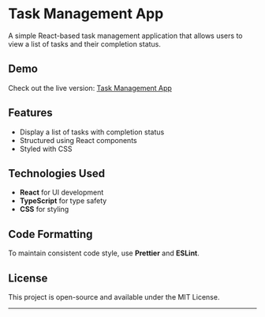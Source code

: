 # Task Management App

A simple React-based task management application that allows users to view a list of tasks and their completion status.

## Demo

Check out the live version: [Task Management App](https://task-management.oktavianusrtasak.com/)

## Features

- Display a list of tasks with completion status
- Structured using React components
- Styled with CSS

## Technologies Used

- **React** for UI development
- **TypeScript** for type safety
- **CSS** for styling

## Code Formatting

To maintain consistent code style, use **Prettier** and **ESLint**.

## License

This project is open-source and available under the MIT License.

---
